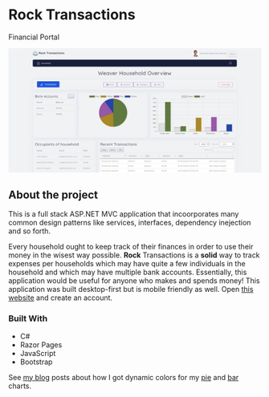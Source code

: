 # Rock Transactions

Financial Portal

![dashboard](https://github.com/mackenzieweaver/RockTransactions/blob/main/rock-transactions-dashboard.jpg?raw=true)

## About the project

This is a full stack ASP.NET MVC application that incoorporates many common design patterns like services, interfaces, dependency inejection and so forth.

Every household ought to keep track of their finances in order to use their money in the wisest way possible. **Rock** Transactions is a **solid** way to track expenses per households which may have quite a few individuals in the household and which may have multiple bank accounts. Essentially, this application would be useful for anyone who makes and spends money! This application was built desktop-first but is mobile friendly as well. Open [this website](https://rock-transactions.herokuapp.com/) and create an account.

### Built With

* C#
* Razor Pages 
* JavaScript
* Bootstrap

See [my blog](https://maw-blog.herokuapp.com) posts about how I got dynamic colors for my [pie](https://maw-blog.herokuapp.com/Posts/Details/24) and [bar](https://maw-blog.herokuapp.com/Posts/Details/25) charts.
